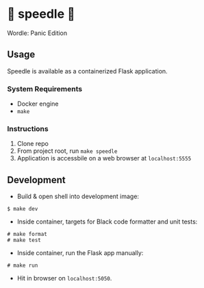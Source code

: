 # :checkered_flag: speedle :checkered_flag:

Wordle: Panic Edition

## Usage
Speedle is available as a containerized Flask application.

### System Requirements
- Docker engine
- `make`

### Instructions
1. Clone repo
2. From project root, run `make speedle`
3. Application is accessbile on a web browser at `localhost:5555`


## Development
- Build & open shell into development image:
```
$ make dev
```

- Inside container, targets for Black code formatter and unit tests:
```
# make format
# make test
```

- Inside container, run the Flask app manually:
```
# make run
```

- Hit in browser on `localhost:5050`.
